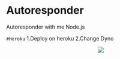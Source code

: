 # Autoresponder
Autoresponder with me Node.js

`#Heroku`
 1.Deploy on heroku
 2.Change Dyno<br/>

<p align="center">
  <a href="https://www.google.com/url?sa=t&source=web&rct=j&url=https://m.youtube.com/channel/UCraNp4tbaE3teFS0-TRpLFQ&ved=2ahUKEwiw756EkpfzAhXHZCsKHf4iCWkQjjh6BAgHEAE&usg=AOvVaw3pb5OOdaYW6_Y-MH81xIzN"><img src="https://a.top4top.io/p_20888ybra1.jpg" />
</p>
